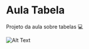 # Aula Tabela

Projeto da aula sobre tabelas 💻

![Alt Text](https://media1.tenor.com/m/DYHLtHczChwAAAAd/compliance-flex.gif)
